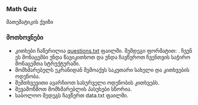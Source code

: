 ### Math Quiz

მათემატიკის ქვიზი

### მოთხოვნები

- კითხები ჩაწერილია [questions.txt](questions.txt) ფაილში. შემდეგი ფორმატით: . ჩვენ ეს მონაცემბი უნდა წავიკითხოთ და უნდა ჩავწეროთ ჩვენთვის საჭირო მონაცემთა სტრუქტურაში.
- მომხმარებელს ეკრანიდან შემოაქვს საკუთარი სახელი და კითხვების ოდენობა.
- შემთხვევითი ავარჩიოთ სასურველი ოდენობის კითხვებს.
- შევამოწმოთ მომხმარებლის პასუხები სწორია.
- საბოლოო შედეგს ჩავწერთ data.txt ფაილში.
